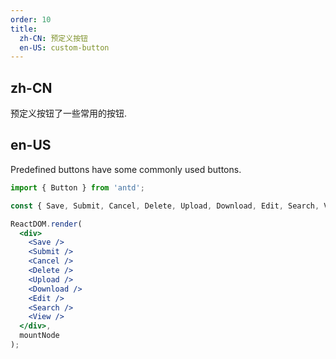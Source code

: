 ```yaml
---
order: 10
title:
  zh-CN: 预定义按钮
  en-US: custom-button
---
```


## zh-CN

预定义按钮了一些常用的按钮.

## en-US

Predefined buttons have some commonly used buttons.

````jsx
import { Button } from 'antd';

const { Save, Submit, Cancel, Delete, Upload, Download, Edit, Search, View } = Button;

ReactDOM.render(
  <div>
    <Save />
    <Submit />
    <Cancel />
    <Delete />
    <Upload />
    <Download />
    <Edit />
    <Search />
    <View />
  </div>,
  mountNode
);
````
